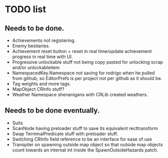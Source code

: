 # TODO list

## Needs to be done.

- Achievements not registering.
- Enemy bestiaries.
- Achievement reset button + reset in real time/update achievement progress in real time with UI.
- Progressive unlockable stuff not being copy pasted for unlocking scrap and/or unlockableitem
- NamespacedKey.Namespace not saving for rodrigo when he pulled from github, so EditorPrefs is per project not per github as it should be.
- Tag weights and more tags.
- MapObject CRInfo stuff?
- Weather Namespace shenanigans with CRLib created weathers.

## Needs to be done eventually.

- Suits
- ScanNode having preloader stuff to save its equivalent recttransform
- Swap TerminalPredicate stuff with preloader stuff.
- Switching CRInfo field reference to be an interface for ease of use
- Transpiler on spawning outside map object so that outside map objects count towards an internal int inside the SpawnOutsideHazards patch.
